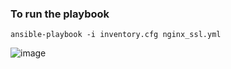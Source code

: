 ### To run the playbook

```
ansible-playbook -i inventory.cfg nginx_ssl.yml
```
![image](https://github.com/visheshvish/ansible-nginx-ssl-setup/assets/81523544/06e3b001-6c3d-4647-8c51-4be180fa7dd5)
